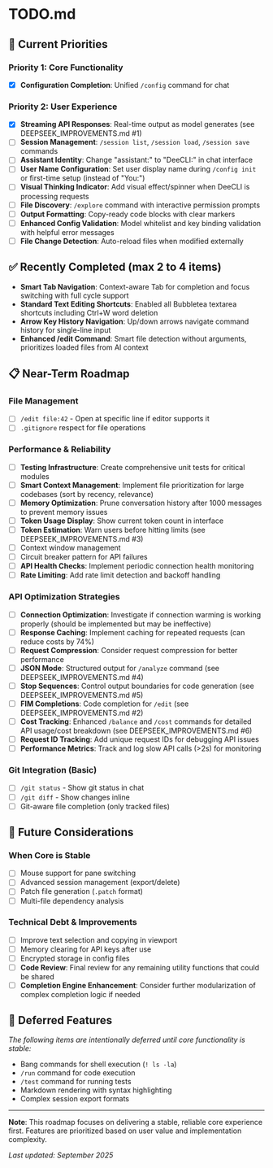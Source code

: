 # TODO.md

## 🎯 Current Priorities

### Priority 1: Core Functionality
- [x] **Configuration Completion**: Unified `/config` command for chat

### Priority 2: User Experience
- [x] **Streaming API Responses**: Real-time output as model generates (see DEEPSEEK_IMPROVEMENTS.md #1)
- [ ] **Session Management**: `/session list`, `/session load`, `/session save` commands
- [ ] **Assistant Identity**: Change "assistant:" to "DeeCLI:" in chat interface
- [ ] **User Name Configuration**: Set user display name during `/config init` or first-time setup (instead of "You:")
- [ ] **Visual Thinking Indicator**: Add visual effect/spinner when DeeCLI is processing requests
- [ ] **File Discovery**: `/explore` command with interactive permission prompts
- [ ] **Output Formatting**: Copy-ready code blocks with clear markers
- [ ] **Enhanced Config Validation**: Model whitelist and key binding validation with helpful error messages
- [ ] **File Change Detection**: Auto-reload files when modified externally

## ✅ Recently Completed (max 2 to 4 items)
- **Smart Tab Navigation**: Context-aware Tab for completion and focus switching with full cycle support
- **Standard Text Editing Shortcuts**: Enabled all Bubbletea textarea shortcuts including Ctrl+W word deletion
- **Arrow Key History Navigation**: Up/down arrows navigate command history for single-line input
- **Enhanced /edit Command**: Smart file detection without arguments, prioritizes loaded files from AI context

## 📋 Near-Term Roadmap

### File Management
- [ ] `/edit file:42` - Open at specific line if editor supports it
- [ ] `.gitignore` respect for file operations

### Performance & Reliability
- [ ] **Testing Infrastructure**: Create comprehensive unit tests for critical modules
- [ ] **Smart Context Management**: Implement file prioritization for large codebases (sort by recency, relevance)
- [ ] **Memory Optimization**: Prune conversation history after 1000 messages to prevent memory issues
- [ ] **Token Usage Display**: Show current token count in interface
- [ ] **Token Estimation**: Warn users before hitting limits (see DEEPSEEK_IMPROVEMENTS.md #3)
- [ ] Context window management
- [ ] Circuit breaker pattern for API failures
- [ ] **API Health Checks**: Implement periodic connection health monitoring
- [ ] **Rate Limiting**: Add rate limit detection and backoff handling

### API Optimization Strategies
- [ ] **Connection Optimization**: Investigate if connection warming is working properly (should be implemented but may be ineffective)
- [ ] **Response Caching**: Implement caching for repeated requests (can reduce costs by 74%)
- [ ] **Request Compression**: Consider request compression for better performance
- [ ] **JSON Mode**: Structured output for `/analyze` command (see DEEPSEEK_IMPROVEMENTS.md #4)
- [ ] **Stop Sequences**: Control output boundaries for code generation (see DEEPSEEK_IMPROVEMENTS.md #5)
- [ ] **FIM Completions**: Code completion for `/edit` (see DEEPSEEK_IMPROVEMENTS.md #2)
- [ ] **Cost Tracking**: Enhanced `/balance` and `/cost` commands for detailed API usage/cost breakdown (see DEEPSEEK_IMPROVEMENTS.md #6)
- [ ] **Request ID Tracking**: Add unique request IDs for debugging API issues
- [ ] **Performance Metrics**: Track and log slow API calls (>2s) for monitoring

### Git Integration (Basic)
- [ ] `/git status` - Show git status in chat
- [ ] `/git diff` - Show changes inline
- [ ] Git-aware file completion (only tracked files)

## 🔮 Future Considerations

### When Core is Stable
- [ ] Mouse support for pane switching
- [ ] Advanced session management (export/delete)
- [ ] Patch file generation (`.patch` format)
- [ ] Multi-file dependency analysis

### Technical Debt & Improvements
- [ ] Improve text selection and copying in viewport
- [ ] Memory clearing for API keys after use
- [ ] Encrypted storage in config files
- [ ] **Code Review**: Final review for any remaining utility functions that could be shared
- [ ] **Completion Engine Enhancement**: Consider further modularization of complex completion logic if needed

## 🚧 Deferred Features
*The following items are intentionally deferred until core functionality is stable:*
- Bang commands for shell execution (`! ls -la`)
- `/run` command for code execution
- `/test` command for running tests
- Markdown rendering with syntax highlighting
- Complex session export formats

---

**Note**: This roadmap focuses on delivering a stable, reliable core experience first. Features are prioritized based on user value and implementation
complexity.

*Last updated: September 2025*
